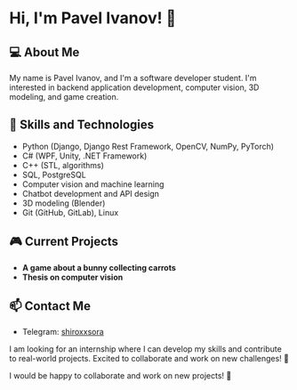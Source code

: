 # Hi, I'm Pavel Ivanov! 👋

## 💻 About Me
My name is Pavel Ivanov, and I'm a software developer student. I'm interested in backend application development, computer vision, 3D modeling, and game creation.

## 🚀 Skills and Technologies
- Python (Django, Django Rest Framework, OpenCV, NumPy, PyTorch)
- C# (WPF, Unity, .NET Framework)
- C++ (STL, algorithms)
- SQL, PostgreSQL
- Computer vision and machine learning
- Chatbot development and API design
- 3D modeling (Blender)
- Git (GitHub, GitLab), Linux

## 🎮 Current Projects
- **A game about a bunny collecting carrots**
- **Thesis on computer vision**

## 📫 Contact Me
- Telegram: [shiroxxsora](https://t.me/shiroxxsora)

I am looking for an internship where I can develop my skills and contribute to real-world projects. Excited to collaborate and work on new challenges! 🚀

I would be happy to collaborate and work on new projects! 🚀


<!--
**shiroxxsora/shiroxxsora** is a ✨ _special_ ✨ repository because its `README.md` (this file) appears on your GitHub profile.

Here are some ideas to get you started:

- 🔭 I’m currently working on ...
- 🌱 I’m currently learning ...
- 👯 I’m looking to collaborate on ...
- 🤔 I’m looking for help with ...
- 💬 Ask me about ...
- 📫 How to reach me: ...
- 😄 Pronouns: ...
- ⚡ Fun fact: ...
-->
